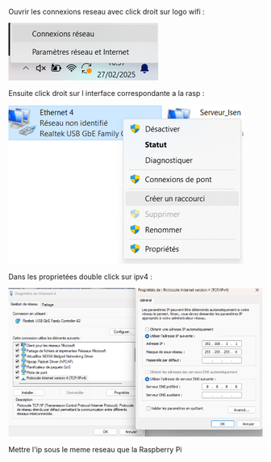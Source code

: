 Ouvrir les connexions reseau avec click droit sur logo wifi  : 

![SSH_config](./assets/ssh_config1.png)

Ensuite click droit sur l interface correspondante a la rasp :

![SSH_config](./assets/ssh_config2.png)

Dans les proprietées double click sur ipv4 :

![SSH_config](./assets/ssh_config3.png)

Mettre l'ip sous le meme reseau que la Raspberry Pi
